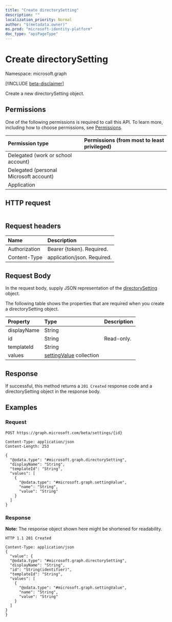 ```yaml
---
title: "Create directorySetting"
description: ""
localization_priority: Normal
author: "$(metadata.owner)"
ms.prod: "microsoft-identity-platform"
doc_type: "apiPageType"
---
```


# Create directorySetting

Namespace: microsoft.graph

[!INCLUDE [beta-disclaimer](../../includes/beta-disclaimer.md)]

Create a new directorySetting object.

## Permissions

One of the following permissions is required to call this API. To learn more, including how to choose permissions, see [Permissions](/graph/permissions-reference).

| Permission type                        | Permissions (from most to least privileged) |
| :------------------------------------- | :------------------------------------------ |
| Delegated (work or school account)     |                                             |
| Delegated (personal Microsoft account) |                                             |
| Application                            |                                             |

## HTTP request

<!-- {
  "blockType": "ignored"
}
-->

```http

```

## Request headers

| Name          | Description                 |
| :------------ | :-------------------------- |
| Authorization | Bearer {token}. Required.   |
| Content-Type  | application/json. Required. |

## Request Body

In the request body, supply JSON representation of the [directorySetting](../resources/-directorysetting.md) object.

<!-- Actions and Functions -->

<!-- CRUD Methods -->

The following table shows the properties that are required when you create a directorySetting object.

| Property    | Type                                                    | Description |
| :---------- | :------------------------------------------------------ | :---------- |
| displayName | String                                                  |             |
| id          | String                                                  | Read-only.  |
| templateId  | String                                                  |             |
| values      | [settingValue](../resources/settingvalue.md) collection |             |

## Response

If successful, this method returns a `201 Created` response code and a directorySetting object in the response body.

## Examples

### Request

<!-- {
  "blockType": "request",
  "name": "create_directorysetting"
}
-->

```http
POST https://graph.microsoft.com/beta/settings/{id}

Content-Type: application/json
Content-Length: 253

{
  "@odata.type": "#microsoft.graph.directorySetting",
  "displayName": "String",
  "templateId": "String",
  "values": [
    {
      "@odata.type": "#microsoft.graph.settingValue",
      "name": "String",
      "value": "String"
    }
  ]
}

```

### Response

**Note:** The response object shown here might be shortened for readability.

<!-- {
  "blockType": "response",
  "truncated": true,
  "@odata.type": "Microsoft.DirectoryServices.directorySetting"
}
-->

```http
HTTP 1.1 201 Created

Content-Type: application/json
{
  "value": {
  "@odata.type": "#microsoft.graph.directorySetting",
  "displayName": "String",
  "id": "String(identifier)",
  "templateId": "String",
  "values": [
    {
      "@odata.type": "#microsoft.graph.settingValue",
      "name": "String",
      "value": "String"
    }
  ]
}
}

```
